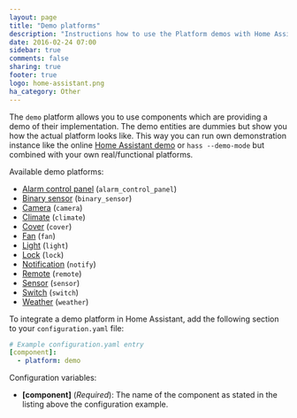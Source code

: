 ```yaml
---
layout: page
title: "Demo platforms"
description: "Instructions how to use the Platform demos with Home Assistant."
date: 2016-02-24 07:00
sidebar: true
comments: false
sharing: true
footer: true
logo: home-assistant.png
ha_category: Other
---
```



The `demo` platform allows you to use components which are providing a demo of their implementation. The demo entities are dummies but show you how the actual platform looks like. This way you can run own demonstration instance like the online [Home Assistant demo](https://home-assistant.io/demo/) or `hass --demo-mode` but combined with your own real/functional platforms.

Available demo platforms:

- [Alarm control panel](/components/alarm_control_panel/) (`alarm_control_panel`)
- [Binary sensor](/components/binary_sensor/) (`binary_sensor`)
- [Camera](/components/camera/) (`camera`)
- [Climate](/components/climate/) (`climate`)
- [Cover](/components/cover/) (`cover`)
- [Fan](/components/fan/) (`fan`)
- [Light](/components/light/) (`light`)
- [Lock](/components/lock/) (`lock`)
- [Notification](/components/notify/) (`notify`)
- [Remote](/components/remote/) (`remote`)
- [Sensor](/components/sensor/) (`sensor`)
- [Switch](/components/switch/) (`switch`)
- [Weather](/components/weather/) (`weather`)

To integrate a demo platform in Home Assistant, add the following section to your `configuration.yaml` file:

```yaml
# Example configuration.yaml entry
[component]:
  - platform: demo
```

Configuration variables:

- **[component]** (*Required*): The name of the component as stated in the listing above the configuration example.
